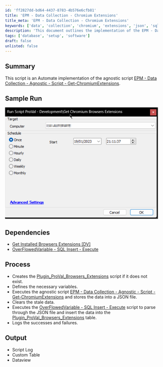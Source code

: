 ```yaml
---
id: 'ff2827dd-bd64-4437-8783-4b576e6cfb81'
title: 'EPM - Data Collection - Chromium Extensions'
title_meta: 'EPM - Data Collection - Chromium Extensions'
keywords: ['data', 'collection', 'chromium', 'extensions', 'json', 'sql', 'logging']
description: 'This document outlines the implementation of the EPM - Data Collection script for gathering data on Chromium extensions. It details the process of creating necessary scripts, executing the agnostic script to collect data, and logging the results for analysis.'
tags: ['database', 'setup', 'software']
draft: false
unlisted: false
---
```


## Summary

This script is an Automate implementation of the agnostic script [EPM - Data Collection - Agnostic - Script - Get-ChromiumExtensions](<../../powershell/Get-ChromiumExtensions.md>).

## Sample Run

![Sample Run](../../../static/img/Get-Chromium-Browsers-Extensions/image_1.png)

## Dependencies

- [Get Installed Browsers Extensions [DV]](<./Get Installed Browsers Extensions DV.md>)
- [OverFlowedVariable - SQL Insert - Execute](<./OverFlowedVariable - SQL Insert - Execute.md>)

## Process

- Creates the [Plugin_ProVal_Browsers_Extensions](<../tables/Plugin_ProVal_Browsers_Extensions.md>) script if it does not exist.
- Defines the necessary variables.
- Executes the agnostic script [EPM - Data Collection - Agnostic - Script - Get-ChromiumExtensions](<../../powershell/Get-ChromiumExtensions.md>) and stores the data into a JSON file.
- Clears the stale data.
- Executes the [OverFlowedVariable - SQL Insert - Execute](<./OverFlowedVariable - SQL Insert - Execute.md>) script to parse through the JSON file and insert the data into the [Plugin_ProVal_Browsers_Extensions](<../tables/Plugin_ProVal_Browsers_Extensions.md>) table.
- Logs the successes and failures.

## Output

- Script Log
- Custom Table
- Dataview
